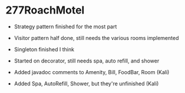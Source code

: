 # 277RoachMotel
- Strategy pattern finished for the most part
- Visitor pattern half done, still needs the various rooms implemented
- Singleton finished I think
- Started on decorator, still needs spa, auto refill, and shower

- Added javadoc comments to Amenity, Bill, FoodBar, Room (Kali)
- Added Spa, AutoRefill, Shower, but they're unfinished (Kali)
